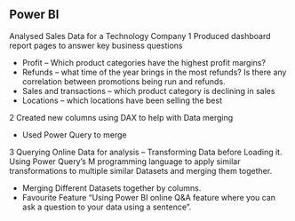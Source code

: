 ## Power BI
Analysed Sales Data for a Technology Company
1	Produced dashboard report pages to answer key business questions
  -	Profit – Which product categories have the highest profit margins? 
  -	Refunds – what time of the year brings in the most refunds? Is there any correlation between promotions being run and refunds.
  -	Sales and transactions – which product category is declining in sales
  -	Locations – which locations have been selling the best 
  
2	Created new columns using DAX to help with Data merging
  - Used Power Query to merge 
  
3 Querying Online Data for analysis – Transforming Data before Loading it. Using Power Query’s M programming language to apply similar transformations to multiple similar Datasets and merging them together.
  -	Merging Different Datasets together by columns.
  -	Favourite Feature “Using Power BI online Q&A feature where you can ask a question to your data using a sentence”.

